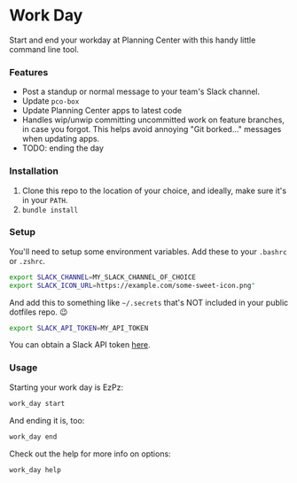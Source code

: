Work Day
========

Start and end your workday at Planning Center with this handy little command line tool.

### Features

- Post a standup or normal message to your team's Slack channel.
- Update `pco-box`
- Update Planning Center apps to latest code
- Handles wip/unwip committing uncommitted work on feature branches, in case you forgot. This helps avoid annoying "Git borked..." messages when updating apps.
- TODO: ending the day

### Installation

1. Clone this repo to the location of your choice, and ideally, make sure it's in your `PATH`.
2. `bundle install`

### Setup

You'll need to setup some environment variables. Add these to your `.bashrc` or `.zshrc`.

```sh
export SLACK_CHANNEL=MY_SLACK_CHANNEL_OF_CHOICE
export SLACK_ICON_URL=https://example.com/some-sweet-icon.png"
```

And add this to something like `~/.secrets` that's NOT included in your public dotfiles repo. 😉

```sh
export SLACK_API_TOKEN=MY_API_TOKEN
```

You can obtain a Slack API token [here](https://api.slack.com/custom-integrations/legacy-tokens).

### Usage

Starting your work day is EzPz:

```sh
work_day start
```

And ending it is, too:

```sh
work_day end
```

Check out the help for more info on options:

```sh
work_day help
```
